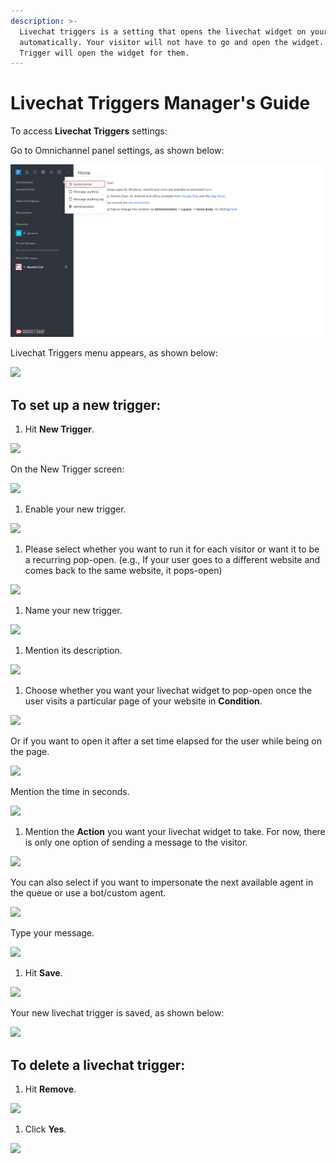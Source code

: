```yaml
---
description: >-
  Livechat triggers is a setting that opens the livechat widget on your website
  automatically. Your visitor will not have to go and open the widget. Livechat
  Trigger will open the widget for them.
---
```


# Livechat Triggers Manager's Guide

To access **Livechat Triggers** settings:

Go to Omnichannel panel settings, as shown below:

![](<../../.gitbook/assets/0 (8) (5) (5) (5) (5) (5) (4) (4) (1) (1) (1) (1) (12) (18).png>)

Livechat Triggers menu appears, as shown below:

![](<../../.gitbook/assets/1 (8).png>)

## To set up a new trigger:

1. Hit **New Trigger**.

![](<../../.gitbook/assets/2 (8).png>)

On the New Trigger screen:

![](<../../.gitbook/assets/3 (8).png>)

1. Enable your new trigger.

![](<../../.gitbook/assets/4 (8).png>)

1. Please select whether you want to run it for each visitor or want it to be a recurring pop-open. (e.g., If your user goes to a different website and comes back to the same website, it pops-open)

![](<../../.gitbook/assets/5 (8).png>)

1. Name your new trigger.

![](<../../.gitbook/assets/6 (7).png>)

1. Mention its description.

![](<../../.gitbook/assets/7 (5).png>)

1. Choose whether you want your livechat widget to pop-open once the user visits a particular page of your website in **Condition**.

![](<../../.gitbook/assets/8 (4).png>)

Or if you want to open it after a set time elapsed for the user while being on the page.

![](<../../.gitbook/assets/9 (4).png>)

Mention the time in seconds.

![](<../../.gitbook/assets/10 (3).png>)

1. Mention the **Action** you want your livechat widget to take. For now, there is only one option of sending a message to the visitor.

![](<../../.gitbook/assets/11 (3).png>)

You can also select if you want to impersonate the next available agent in the queue or use a bot/custom agent.

![](<../../.gitbook/assets/12 (3).png>)

Type your message.

![](<../../.gitbook/assets/13 (3).png>)

1. Hit **Save**.

![](<../../.gitbook/assets/14 (3).png>)

Your new livechat trigger is saved, as shown below:

![](<../../.gitbook/assets/15 (3).png>)

## To delete a livechat trigger:

1. Hit **Remove**.

![](<../../.gitbook/assets/16 (3).png>)

1. Click **Yes**.

![](<../../.gitbook/assets/17 (3).png>)
